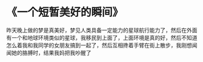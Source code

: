 # 《一个短暂美好的瞬间》

昨天晚上做的梦是真美好，梦见人类具备一定能力的星球航行能力了，然后在外面有一个和地球环境类似的星球，我移民到上面了，上面环境是真的好，然后不知道怎么着我和我同学的女朋友搞到一起了，然后互相搀着手臂在街上散步，我刚想闻闻她的胳膊时，结果我妈把我吵醒了
